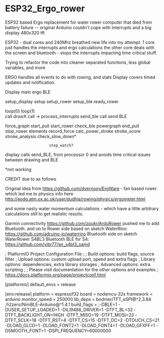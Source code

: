 # ESP32_Ergo_rower
ESP32 based Ergo replacement for water rower computer that died from battery failure
-- original Arduino couldn't cope with interrupts and a big display  480x320 tft

ESP32 - dual cores and 240Mhz breathed new life into my attempt.
1 core just handles the interrupts and ergo calculations
the other core deals with the screen and bluetooth - stops the interrupts impacting time critical stuff.

Trying to refactor the code into cleaner separated functions, less global variables, and more 

ERGO handles all events to do with rowing, and stats
Display covers timed updates and notification.


Display                 main                        ergo                    BLE

setup_display           setup                       setup_rower             setup_ble
                                                    ready_rower

loop(0)                 loop(1)                     
  call drawX               call ->                  process_interrupts      send_ble
  call send BLE

force_graph             start_pull                  start_rower             check_ble
powergraph              end_pull                    stop_rower
elements                record_force                calc_power_stroke
stroke_score            stroke_analysis             check_slow_down*      

                        stop_watch?

display calls send_BLE, from processor 0 and avoids time critical issues between drawing and BLE

*not working




CREDIT due to as follows

Original idea from
https://github.com/dvernooy/ErgWare  - fan based rower. which led me to physics info here
http://eodg.atm.ox.ac.uk/user/dudhia/rowing/physics/ergometer.html

and some nasty water momentum calculations - which have a little arbitrary calculations still to get realistic results.

Garmin connectivity https://github.com/zpukr/ArduRower pushed me to add Bluetooth.
and on to 
Rower side based on sketch WaterRino: https://github.com/adruino-io/waterrino
Bluetooth side on sketch WaterRower S4BL3 Bluetooth BLE for S4: https://github.com/vibr77/wr_s4bl3_samd




; PlatformIO Project Configuration File
;
;   Build options: build flags, source filter
;   Upload options: custom upload port, speed and extra flags
;   Library options: dependencies, extra library storages
;   Advanced options: extra scripting
;
; Please visit documentation for the other options and examples
; https://docs.platformio.org/page/projectconf.html

[platformio]
default_envs = release

[env:release]
platform = espressif32
board = nodemcu-32s
framework = arduino
monitor_speed = 250000
lib_deps = 
	bodmer/TFT_eSPI@^2.3.84
	;h2zero/NimBLE-Arduino@^1.4.1
build_flags = 
	;-DBLE=1
	-DUSER_SETUP_LOADED=1
	-DILI9488_DRIVER=1
	-DTFT_BL=32
	-DTFT_BACKLIGHT_ON=HIGH
	-DTFT_MISO=19
	-DTFT_MOSI=23
	-DTFT_SCLK=18
	-DTFT_RST=4
	-DTFT_CS=15
	-DTFT_DC=2
	-DTOUCH_CS=21
	-DLOAD_GLCD=1
	-DLOAD_FONT2=1
	-DLOAD_FONT4=1
	-DLOAD_GFXFF=1
	-DSMOOTH_FONT=1
	-DSPI_FREQUENCY=60000000